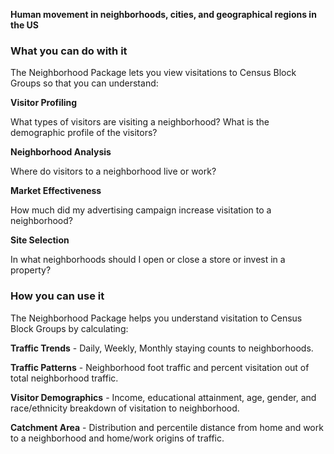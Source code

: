 **Human movement in neighborhoods, cities, and geographical regions in the US**

### What you can do with it
The Neighborhood Package lets you view visitations to Census Block Groups so that you can understand:

**Visitor Profiling**

What types of visitors are visiting a neighborhood? What is the demographic profile of the visitors?

**Neighborhood Analysis**

Where do visitors to a neighborhood live or work?

**Market Effectiveness**

How much did my advertising campaign increase visitation to a neighborhood?

**Site Selection**

In what neighborhoods should I open or close a store or invest in a property?
### How you can use it
The Neighborhood Package helps you understand visitation to Census Block Groups by calculating:

**Traffic Trends** - Daily, Weekly, Monthly staying counts to neighborhoods.

**Traffic Patterns** - Neighborhood foot traffic and percent visitation out of total neighborhood traffic.

**Visitor Demographics** - Income, educational attainment, age, gender, and race/ethnicity breakdown of visitation to neighborhood. 

**Catchment Area** - Distribution and percentile distance from home and work to a neighborhood and home/work origins of traffic.
